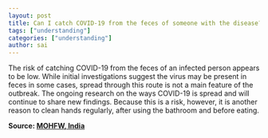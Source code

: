 ```yaml
---
layout: post
title: Can I catch COVID-19 from the feces of someone with the disease?
tags: ["understanding"]
categories: ["understanding"]
author: sai
---
```


The risk of catching COVID-19 from the feces of an infected person
 appears to be low. While initial investigations suggest the virus may
be present in feces in some cases, spread through this route is not a 
main feature of the outbreak. The ongoing research on the ways
COVID-19 is spread and will continue to share new findings. Because
this is a risk, however, it is another reason to clean hands regularly,
after using the bathroom and before eating.

**Source: [MOHFW, India](https://www.mohfw.gov.in/pdf/FAQ.pdf)**